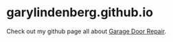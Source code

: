 # garylindenberg.github.io
Check out my github page all about [Garage Door Repair](https://garylindenberg.github.io).
